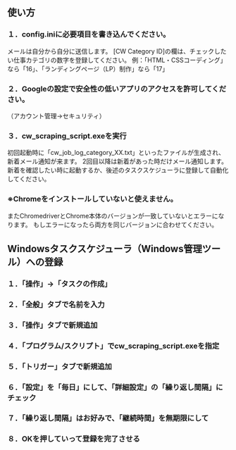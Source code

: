 ## 使い方
### １．config.iniに必要項目を書き込んでください。
メールは自分から自分に送信します。
[CW Category ID]の欄は、チェックしたい仕事カテゴリの数字を登録してください。
例：「HTML・CSSコーディング」なら「16」、「ランディングページ（LP）制作」なら「17」

### ２．Googleの設定で安全性の低いアプリのアクセスを許可してください。
（アカウント管理→セキュリティ）

### ３．cw_scraping_script.exeを実行
初回起動時に「cw_job_log_category_XX.txt」といったファイルが生成され、新着メール通知が来ます。
2回目以降は新着があった時だけメール通知します。
新着を確認したい時に起動するか、後述のタスクスケジューラに登録して自動化してください。

### ※Chromeをインストールしていないと使えません。
またChromedriverとChrome本体のバージョンが一致していないとエラーになります。
もしエラーになったら両方を同じバージョンに合わせてください。

## Windowsタスクスケジューラ（Windows管理ツール）への登録
### １．「操作」→「タスクの作成」
### ２．「全般」タブで名前を入力
### ３．「操作」タブで新規追加
### ４．「プログラム/スクリプト」でcw_scraping_script.exeを指定
### ５．「トリガー」タブで新規追加
### ６．「設定」を「毎日」にして、「詳細設定」の「繰り返し間隔」にチェック
### ７．「繰り返し間隔」はお好みで、「継続時間」を無期限にして
### ８．OKを押していって登録を完了させる
